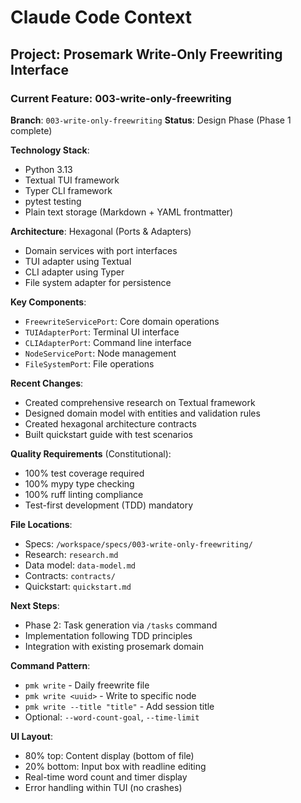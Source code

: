 # Claude Code Context

## Project: Prosemark Write-Only Freewriting Interface

### Current Feature: 003-write-only-freewriting

**Branch**: `003-write-only-freewriting`
**Status**: Design Phase (Phase 1 complete)

**Technology Stack**:
- Python 3.13
- Textual TUI framework
- Typer CLI framework
- pytest testing
- Plain text storage (Markdown + YAML frontmatter)

**Architecture**: Hexagonal (Ports & Adapters)
- Domain services with port interfaces
- TUI adapter using Textual
- CLI adapter using Typer
- File system adapter for persistence

**Key Components**:
- `FreewriteServicePort`: Core domain operations
- `TUIAdapterPort`: Terminal UI interface
- `CLIAdapterPort`: Command line interface
- `NodeServicePort`: Node management
- `FileSystemPort`: File operations

**Recent Changes**:
- Created comprehensive research on Textual framework
- Designed domain model with entities and validation rules
- Created hexagonal architecture contracts
- Built quickstart guide with test scenarios

**Quality Requirements** (Constitutional):
- 100% test coverage required
- 100% mypy type checking
- 100% ruff linting compliance
- Test-first development (TDD) mandatory

**File Locations**:
- Specs: `/workspace/specs/003-write-only-freewriting/`
- Research: `research.md`
- Data model: `data-model.md`
- Contracts: `contracts/`
- Quickstart: `quickstart.md`

**Next Steps**:
- Phase 2: Task generation via `/tasks` command
- Implementation following TDD principles
- Integration with existing prosemark domain

**Command Pattern**:
- `pmk write` - Daily freewrite file
- `pmk write <uuid>` - Write to specific node
- `pmk write --title "title"` - Add session title
- Optional: `--word-count-goal`, `--time-limit`

**UI Layout**:
- 80% top: Content display (bottom of file)
- 20% bottom: Input box with readline editing
- Real-time word count and timer display
- Error handling within TUI (no crashes)
